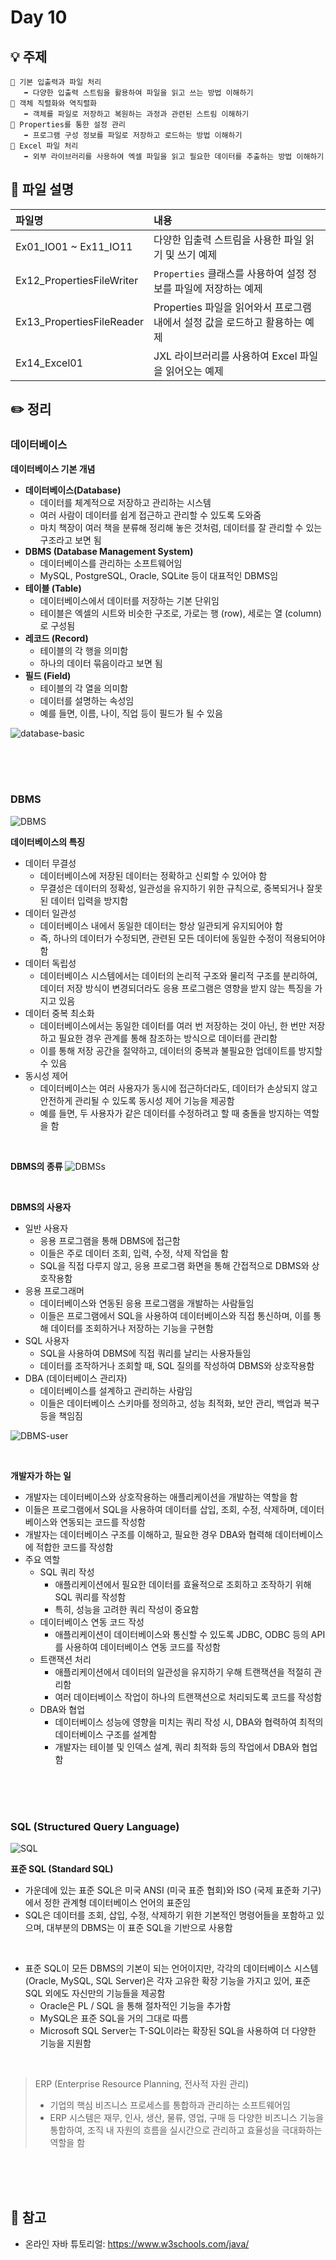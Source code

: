 # Day 10

## 💡 주제
```
📌 기본 입출력과 파일 처리
   ➡️ 다양한 입출력 스트림을 활용하여 파일을 읽고 쓰는 방법 이해하기
📌 객체 직렬화와 역직렬화
   ➡️ 객체를 파일로 저장하고 복원하는 과정과 관련된 스트림 이해하기
📌 Properties를 통한 설정 관리
   ➡️ 프로그램 구성 정보를 파일로 저장하고 로드하는 방법 이해하기
📌 Excel 파일 처리
   ➡️ 외부 라이브러리를 사용하여 엑셀 파일을 읽고 필요한 데이터를 추출하는 방법 이해하기
```

## 📄 파일 설명
| 파일명                               | 내용                                              |
|:----------------------------------|:------------------------------------------------|
| Ex01_IO01 ~ Ex11_IO11             | 다양한 입출력 스트림을 사용한 파일 읽기 및 쓰기 예제                  |
| Ex12_PropertiesFileWriter         | `Properties` 클래스를 사용하여 설정 정보를 파일에 저장하는 예제       |
| Ex13_PropertiesFileReader         | Properties 파일을 읽어와서 프로그램 내에서 설정 값을 로드하고 활용하는 예제 |
| Ex14_Excel01                      | JXL 라이브러리를 사용하여 Excel 파일을 읽어오는 예제               |

## ✏️ 정리

### 데이터베이스

**데이터베이스 기본 개념**
- **데이터베이스(Database)**
  - 데이터를 체계적으로 저장하고 관리하는 시스템
  - 여러 사람이 데이터를 쉽게 접근하고 관리할 수 있도록 도와줌
  - 마치 책장이 여러 책을 분류해 정리해 놓은 것처럼, 데이터를 잘 관리할 수 있는 구조라고 보면 됨
- **DBMS (Database Management System)**
  - 데이터베이스를 관리하는 소프트웨어임
  - MySQL, PostgreSQL, Oracle, SQLite 등이 대표적인 DBMS임
- **테이블 (Table)**
  - 데이터베이스에서 데이터를 저장하는 기본 단위임
  - 테이블은 엑셀의 시트와 비슷한 구조로, 가로는 행 (row), 세로는 열 (column)로 구성됨
- **레코드 (Record)**
  - 테이블의 각 행을 의미함
  - 하나의 데이터 묶음이라고 보면 됨
- **필드 (Field)**
  - 테이블의 각 열을 의미함
  - 데이터를 설명하는 속성임
  - 예를 들면, 이름, 나이, 직업 등이 필드가 될 수 있음

![database-basic](images/database-basic.png)

<br><br><br>

### DBMS

![DBMS](images/DBMS.png)

**데이터베이스의 특징**
- 데이터 무결성
  - 데이터베이스에 저장된 데이터는 정확하고 신뢰할 수 있어야 함
  - 무결성은 데이터의 정확성, 일관성을 유지하기 위한 규칙으로, 중복되거나 잘못된 데이터 입력을 방지함
- 데이터 일관성
  - 데이터베이스 내에서 동일한 데이터는 항상 일관되게 유지되어야 함
  - 즉, 하나의 데이터가 수정되면, 관련된 모든 데이터에 동일한 수정이 적용되어야 함
- 데이터 독립성
  - 데이터베이스 시스템에서는 데이터의 논리적 구조와 물리적 구조를 분리하여, 데이터 저장 방식이 변경되더라도 응용 프로그램은 영향을 받지 않는 특징을 가지고 있음
- 데이터 중복 최소화
  - 데이터베이스에서는 동일한 데이터를 여러 번 저장하는 것이 아닌, 한 번만 저장하고 필요한 경우 관계를 통해 참조하는 방식으로 데이터를 관리함
  - 이를 통해 저장 공간을 절약하고, 데이터의 중복과 불필요한 업데이트를 방지할 수 있음
- 동시성 제어
  - 데이터베이스는 여러 사용자가 동시에 접근하더라도, 데이터가 손상되지 않고 안전하게 관리될 수 있도록 동시성 제어 기능을 제공함
  - 예를 들면, 두 사용자가 같은 데이터를 수정하려고 할 때 충돌을 방지하는 역할을 함

<br>

**DBMS의 종류**
![DBMSs](images/DBMSs.png)

<br>

**DBMS의 사용자**
- 일반 사용자
  - 응용 프로그램을 통해 DBMS에 접근함
  - 이들은 주로 데이터 조회, 입력, 수정, 삭제 작업을 함
  - SQL을 직접 다루지 않고, 응용 프로그램 화면을 통해 간접적으로 DBMS와 상호작용함
- 응용 프로그래머
  - 데이터베이스와 연동된 응용 프로그램을 개발하는 사람들임
  - 이들은 프로그램에서 SQL을 사용하여 데이터베이스와 직접 통신하며, 이를 통해 데이터를 조회하거나 저장하는 기능을 구현함
- SQL 사용자
  - SQL을 사용하여 DBMS에 직접 쿼리를 날리는 사용자들임
  - 데이터를 조작하거나 조회할 때, SQL 질의를 작성하여 DBMS와 상호작용함
- DBA (데이터베이스 관리자)
  - 데이터베이스를 설계하고 관리하는 사람임
  - 이들은 데이터베이스 스키마를 정의하고, 성능 최적화, 보안 관리, 백업과 복구 등을 책임짐

![DBMS-user](images/DBMS-user.png)

<br>

**개발자가 하는 일**
- 개발자는 데이터베이스와 상호작용하는 애플리케이션을 개발하는 역할을 함
- 이들은 프로그램에서 SQL을 사용하여 데이터를 삽입, 조회, 수정, 삭제하며, 데이터베이스와 연동되는 코드를 작성함
- 개발자는 데이터베이스 구조를 이해하고, 필요한 경우 DBA와 협력해 데이터베이스에 적합한 코드를 작성함
- 주요 역할
  - SQL 쿼리 작성
    - 애플리케이션에서 필요한 데이터를 효율적으로 조회하고 조작하기 위해 SQL 쿼리를 작성함
    - 특히, 성능을 고려한 쿼리 작성이 중요함
  - 데이터베이스 연동 코드 작성
    - 애플리케이션이 데이터베이스와 통신할 수 있도록 JDBC, ODBC 등의 API를 사용하여 데이터베이스 연동 코드를 작성함
  - 트랜잭션 처리
    - 애플리케이션에서 데이터의 일관성을 유지하기 우해 트랜잭션을 적절히 관리함
    - 여러 데이터베이스 작업이 하나의 트랜잭션으로 처리되도록 코드를 작성함
  - DBA와 협업
    - 데이터베이스 성능에 영향을 미치는 쿼리 작성 시, DBA와 협력하여 최적의 데이터베이스 구조를 설계함
    - 개발자는 테이블 및 인덱스 설계, 쿼리 최적화 등의 작업에서 DBA와 협업함

<br><br><br>

### SQL (Structured Query Language)

![SQL](images/SQL.png)

**표준 SQL (Standard SQL)**
- 가운데에 있는 표준 SQL은 미국 ANSI (미국 표준 협회)와 ISO (국제 표준화 기구)에서 정한 관계형 데이터베이스 언어의 표준임
- SQL은 데이터를 조회, 삽입, 수정, 삭제하기 위한 기본적인 명령어들을 포함하고 있으며, 대부분의 DBMS는 이 표준 SQL을 기반으로 사용함

<br>
 
- 표준 SQL이 모든 DBMS의 기본이 되는 언어이지만, 각각의 데이터베이스 시스템 (Oracle, MySQL, SQL Server)은 각자 고유한 확장 기능을 가지고 있어, 표준 SQL 외에도 자신만의 기능들을 제공함
  - Oracle은 PL / SQL 을 통해 절차적인 기능을 추가함
  - MySQL은 표준 SQL을 거의 그대로 따름
  - Microsoft SQL Server는 T-SQL이라는 확장된 SQL을 사용하여 더 다양한 기능을 지원함

<br>

> ERP (Enterprise Resource Planning, 전사적 자원 관리)<br>
> - 기업의 핵심 비즈니스 프로세스를 통합하과 관리하는 소프트웨어임
> - ERP 시스템은 재무, 인사, 생산, 물류, 영업, 구매 등 다양한 비즈니스 기능을 통합하여, 조직 내 자원의 흐름을 실시간으로 관리하고 효율성을 극대화하는 역할을 함

<br><br><br>

## 📑 참고
- 온라인 자바 튜토리얼: https://www.w3schools.com/java/
